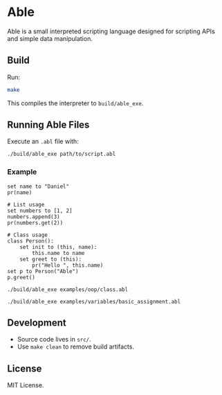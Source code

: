 # Able

Able is a small interpreted scripting language designed for scripting APIs and simple data manipulation.

## Build

Run:

```sh
make
```

This compiles the interpreter to `build/able_exe`.

## Running Able Files

Execute an `.abl` file with:

```sh
./build/able_exe path/to/script.abl
```

### Example

```able
set name to "Daniel"
pr(name)

# List usage
set numbers to [1, 2]
numbers.append(3)
pr(numbers.get(2))
```
```able
# Class usage
class Person():
    set init to (this, name):
        this.name to name
    set greet to (this):
        pr("Hello ", this.name)
set p to Person("Able")
p.greet()
```

```
./build/able_exe examples/oop/class.abl
```


```
./build/able_exe examples/variables/basic_assignment.abl
```

## Development

- Source code lives in `src/`.
- Use `make clean` to remove build artifacts.

## License

MIT License.
